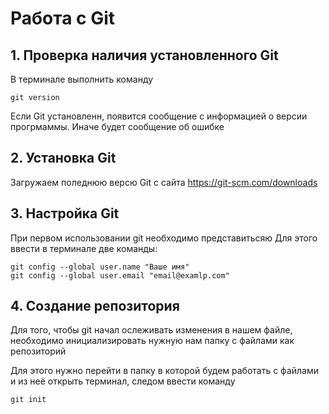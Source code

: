 # Работа с Git

## 1. Проверка наличия установленного Git

В терминале выполнить команду 
```
git version
```
Если Git установленн, появится сообщение с информацией о версии прогрмаммы. Иначе будет сообщение об ошибке

## 2. Установка Git
Загружаем поледнюю версю Git с сайта https://git-scm.com/downloads

## 3. Настройка Git
При первом использовании git необходимо представитьсяю Для этого ввести в терминале две команды: 
```
git config --global user.name "Ваше имя"
git config --global user.email "email@examlp.com"
```

## 4. Создание репозитория

Для того, чтобы git начал ослеживать изменения в нашем файле, необходимо инициализировать нужную нам папку с файлами как репозиторий

Для этого нужно перейти в папку в которой будем работать с файлами и из неё открыть терминал, следом ввести команду
```
git init
```
